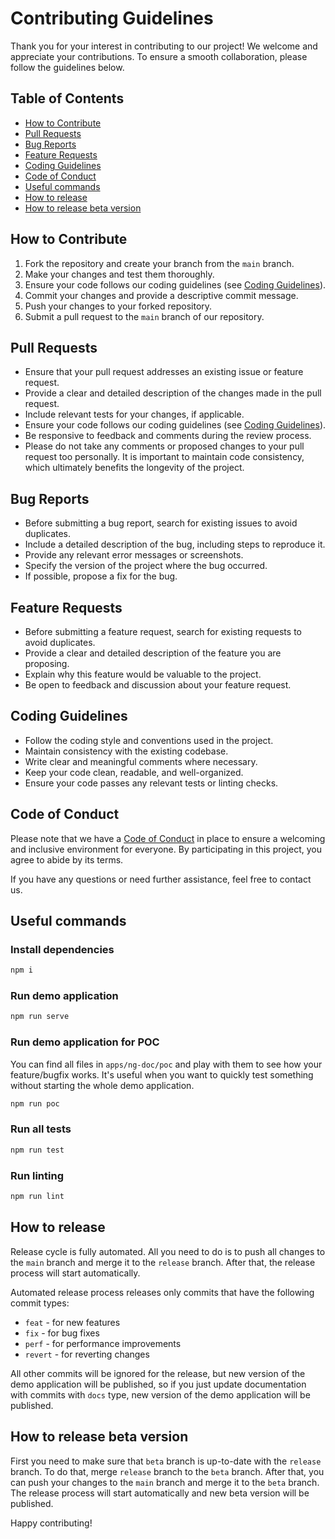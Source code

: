 # Contributing Guidelines

Thank you for your interest in contributing to our project! We welcome and appreciate your contributions. To ensure a
smooth collaboration, please follow the guidelines below.

## Table of Contents

- [How to Contribute](#how-to-contribute)
- [Pull Requests](#pull-requests)
- [Bug Reports](#bug-reports)
- [Feature Requests](#feature-requests)
- [Coding Guidelines](#coding-guidelines)
- [Code of Conduct](#code-of-conduct)
- [Useful commands](#useful-commands)
- [How to release](#how-to-release)
- [How to release beta version](#how-to-release-beta-version)

## How to Contribute

1. Fork the repository and create your branch from the `main` branch.
2. Make your changes and test them thoroughly.
3. Ensure your code follows our coding guidelines (see [Coding Guidelines](#coding-guidelines)).
4. Commit your changes and provide a descriptive commit message.
5. Push your changes to your forked repository.
6. Submit a pull request to the `main` branch of our repository.

## Pull Requests

- Ensure that your pull request addresses an existing issue or feature request.
- Provide a clear and detailed description of the changes made in the pull request.
- Include relevant tests for your changes, if applicable.
- Ensure your code follows our coding guidelines (see [Coding Guidelines](#coding-guidelines)).
- Be responsive to feedback and comments during the review process.
- Please do not take any comments or proposed changes to your pull request too personally. It is important to maintain
  code consistency, which ultimately benefits the longevity of the project.

## Bug Reports

- Before submitting a bug report, search for existing issues to avoid duplicates.
- Include a detailed description of the bug, including steps to reproduce it.
- Provide any relevant error messages or screenshots.
- Specify the version of the project where the bug occurred.
- If possible, propose a fix for the bug.

## Feature Requests

- Before submitting a feature request, search for existing requests to avoid duplicates.
- Provide a clear and detailed description of the feature you are proposing.
- Explain why this feature would be valuable to the project.
- Be open to feedback and discussion about your feature request.

## Coding Guidelines

- Follow the coding style and conventions used in the project.
- Maintain consistency with the existing codebase.
- Write clear and meaningful comments where necessary.
- Keep your code clean, readable, and well-organized.
- Ensure your code passes any relevant tests or linting checks.

## Code of Conduct

Please note that we have a [Code of Conduct](CODE_OF_CONDUCT.md) in place to ensure a welcoming and inclusive
environment for everyone. By participating in this project, you agree to abide by its terms.

If you have any questions or need further assistance, feel free to contact us.

## Useful commands

### Install dependencies

```bash
npm i
```

### Run demo application

```bash
npm run serve
```

### Run demo application for POC

You can find all files in `apps/ng-doc/poc` and play with them to see how your feature/bugfix works.
It's useful when you want to quickly test something without starting the whole demo application.

```bash
npm run poc
```

### Run all tests

```bash
npm run test
```

### Run linting

```bash
npm run lint
```

## How to release

Release cycle is fully automated. All you need to do is to push all changes to the `main` branch and merge
it to the `release` branch. After that, the release process will start automatically.

Automated release process releases only commits that have the following commit types:

- `feat` - for new features
- `fix` - for bug fixes
- `perf` - for performance improvements
- `revert` - for reverting changes

All other commits will be ignored for the release, but new version of the demo application will be published,
so if you just update documentation with commits with `docs` type, new version of the demo application will be published.

## How to release beta version

First you need to make sure that `beta` branch is up-to-date with the `release` branch.
To do that, merge `release` branch to the `beta` branch. After that, you can push your changes to the `main` branch
and merge it to the `beta` branch. The release process will start automatically
and new beta version will be published.

Happy contributing!
